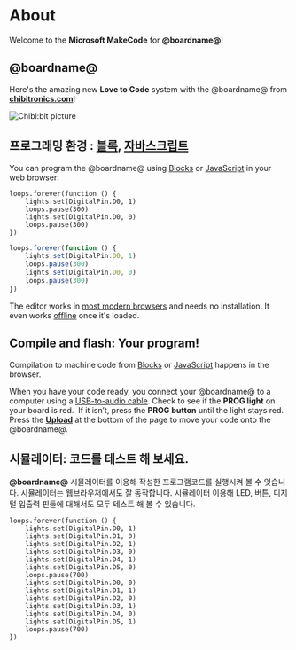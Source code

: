 # About

Welcome to the **Microsoft MakeCode** for **@boardname@**!

## @boardname@

Here's the amazing new **Love to Code** system with the @boardname@ from **[chibitronics.com](https://chibitronics.com/lovetocode/)**!

![Chibi:bit picture](https://chibitronics.com/wp-content/uploads/2017/05/09_doneprogramming.png)

## 프로그래밍 환경 : [블록](/blocks), [자바스크립트](/javascript)

You can program the @boardname@ using [Blocks](/blocks) or [JavaScript](/javascript) in your web browser:

```block
loops.forever(function () {
    lights.set(DigitalPin.D0, 1)
    loops.pause(300)
    lights.set(DigitalPin.D0, 0)
    loops.pause(300)
})
```

```typescript
loops.forever(function () {
    lights.set(DigitalPin.D0, 1)
    loops.pause(300)
    lights.set(DigitalPin.D0, 0)
    loops.pause(300)
})
```

The editor works in [most modern browsers](/browsers) and needs no installation. It even works [offline](/offline) once it's loaded.

## Compile and flash: Your program!

Compilation to machine code from [Blocks](/blocks) or [JavaScript](/javascript) happens in the browser.

When you have your code ready, you connect your @boardname@ to a computer using a [USB-to-audio cable](https://chibitronics.com/programming-chibi-chip/). Check to see if the **PROG light** on your board is red.  If it isn’t, press the **PROG button** until the light stays red. Press the [**Upload**](/upload) at the bottom of the page to move your code onto the @boardname@.

## 시뮬레이터: 코드를 테스트 해 보세요.

**@boardname@** 시뮬레이터를 이용해 작성한 프로그램코드를 실행시켜 볼 수 잇습니다. 시뮬레이터는 웹브라우저에서도 잘 동작합니다. 시뮬레이터 이용해 LED, 버튼, 디지털 입출력 핀들에 대해서도 모두 테스트 해 볼 수 있습니다.

```sim
loops.forever(function () {
    lights.set(DigitalPin.D0, 1)
    lights.set(DigitalPin.D1, 0)
    lights.set(DigitalPin.D2, 1)
    lights.set(DigitalPin.D3, 0)
    lights.set(DigitalPin.D4, 1)
    lights.set(DigitalPin.D5, 0)
    loops.pause(700)
    lights.set(DigitalPin.D0, 0)
    lights.set(DigitalPin.D1, 1)
    lights.set(DigitalPin.D2, 0)
    lights.set(DigitalPin.D3, 1)
    lights.set(DigitalPin.D4, 0)
    lights.set(DigitalPin.D5, 1)
    loops.pause(700)
})
```